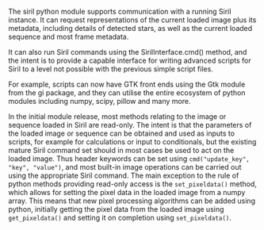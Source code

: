 The siril python module supports communication with a running Siril
instance. It can request representations of the current loaded image
plus its metadata, including details of detected stars, as well as the
current loaded sequence and most frame metadata.

It can also run Siril commands using the SirilInterface.cmd()
method, and the intent is to provide a capable interface for writing
advanced scripts for Siril to a level not possible with the previous
simple script files.

For example, scripts can now have GTK front ends using the Gtk module
from the gi package, and they can utilise the entire ecosystem of python
modules including numpy, scipy, pillow and many more.

In the initial module release, most methods relating to the image or
sequence loaded in Siril are read-only. The intent is that the parameters
of the loaded image or sequence can be obtained and used as inputs to
scripts, for example for calculations or input to conditionals, but the
existing mature Siril command set should in most cases be used to act on
the loaded image. Thus header keywords can be set using
``cmd("update_key", "key", "value")``, and most built-in image operations
can be carried out using the appropriate Siril command. The main exception
to the rule of python methods providing read-only access is the
``set_pixeldata()`` method, which allows for setting the pixel data in the
loaded image from a numpy array. This means that new pixel processing
algorithms can be added using python, initially getting the pixel data from
the loaded image using ``get_pixeldata()`` and setting it on completion
using ``set_pixeldata()``.
